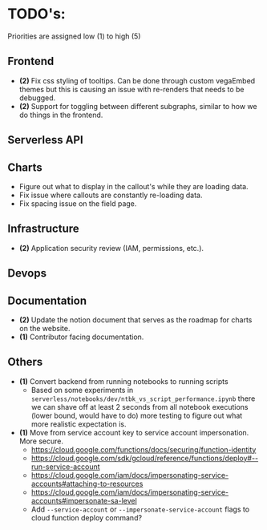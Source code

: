 # TODO's: 

Priorities are assigned low (1) to high (5)

## Frontend

- **(2)** Fix css styling of tooltips. Can be done through custom vegaEmbed themes but this 
  is causing an issue with re-renders that needs to be debugged. 
- **(2)** Support for toggling between different subgraphs, similar to how we do things in the frontend.

## Serverless API 

## Charts 

- Figure out what to display in the callout's while they are loading data.  
- Fix issue where callouts are constantly re-loading data. 
- Fix spacing issue on the field page. 

## Infrastructure 

- **(2)** Application security review (IAM, permissions, etc.). 

## Devops 

## Documentation 

- **(2)** Update the notion document that serves as the roadmap for charts on the website. 
- **(1)** Contributor facing documentation.  

## Others 

- **(1)** Convert backend from running notebooks to running scripts 
  - Based on some experiments in `serverless/notebooks/dev/ntbk_vs_script_performance.ipynb` there 
  we can shave off at least 2 seconds from all notebook executions (lower bound, would have to do)
  more testing to figure out what more realistic expectation is. 
- **(1)** Move from service account key to service account impersonation. More secure. 
  - https://cloud.google.com/functions/docs/securing/function-identity
  - https://cloud.google.com/sdk/gcloud/reference/functions/deploy#--run-service-account
  - https://cloud.google.com/iam/docs/impersonating-service-accounts#attaching-to-resources
  - https://cloud.google.com/iam/docs/impersonating-service-accounts#impersonate-sa-level
  - Add `--service-account` or `--impersonate-service-account` flags to cloud 
  function deploy command?
